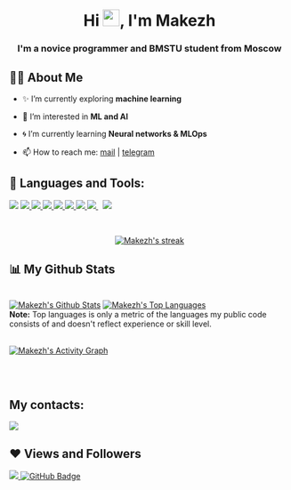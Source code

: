 
<h1 align="center">Hi <img src="https://raw.githubusercontent.com/MartinHeinz/MartinHeinz/master/wave.gif" width="30px">, I'm Makezh</h1>
<h3 align="center">I'm a novice programmer and BMSTU student from Moscow</h3>


## 🙋‍♂️ About Me

- ✨ I’m currently exploring **machine learning**

- 👀 I’m interested in **ML and AI**

- 🌀 I’m currently learning **Neural networks & MLOps**

- 📫 How to reach me: <a href="mailto:max.kezhaev@gmail.com">mail</a> | <a href="http://t.me/max_kezhaev">telegram</a>

## 🚀 Languages and Tools:

<p align="left"> 
    <a href="https://en.wikipedia.org/wiki/C_(programming_language)" target="_blank"><img src="https://img.icons8.com/ios-filled/50/000000/c.png"/></a> 
    <a href="https://en.wikipedia.org/wiki/C%2B%2B" target="_blank"><img src="https://img.icons8.com/ios-filled/50/000000/c-plus-plus-logo.png"/> </a> 
    <a href="https://ru.wikipedia.org/wiki/Scheme" target="_blank"><img src="https://img.icons8.com/ios-filled/50/000000/lambda.png"/> </a> 
    <a href="https://www.python.org" target="_blank"> <img src="https://img.icons8.com/color/48/000000/python.png"/> </a>
    <a href="https://jupyter.org" target="_blank"> <img src="https://img.icons8.com/fluency/48/000000/jupyter.png"/>
    <a href="https://ru.wikipedia.org/wiki/Java" target="_blank"> <img src="https://img.icons8.com/color/48/000000/java-coffee-cup-logo--v1.png"/> </a>
    <a href="https://ru.wikipedia.org/wiki/Bash" target="_blank"><img src="https://img.icons8.com/plasticine/50/000000/bash.png"/> </a> 
    <a style="padding-right:8px;" href="https://www.mysql.com/" target="_blank"> <img src="https://img.icons8.com/fluent/50/000000/mysql-logo.png"/> </a>
    <a href="https://git-scm.com/" target="_blank"> <img src="https://img.icons8.com/color/48/000000/git.png"/> </a> 
</p>

<br/>

<p align="center">
    <a href="https://github.com/makezh/github-readme-streak-stats">
        <img title="🔥 Get streak stats for your profile at git.io/streak-stats" alt="Makezh's streak" src="https://github-readme-streak-stats.herokuapp.com/?user=makezh&theme=black-ice&hide_border=true&stroke=0000&background=060A0CD0"/>
    </a>
</p>

## 📊 My Github Stats

  <br/>
    <a href="https://github.com/makezh/github-readme-stats"><img alt="Makezh's Github Stats" src="https://github-readme-stats.vercel.app/api?username=makezh&show_icons=true&count_private=true&theme=react&hide_border=true&bg_color=0D1117" /></a>
  <a href="https://github.com/makezh/github-readme-stats"><img alt="Makezh's Top Languages" src="https://github-readme-stats.vercel.app/api/top-langs/?username=Makezh&langs_count=8&count_private=true&layout=compact&theme=react&hide_border=true&bg_color=0D1117" /></a>
  <br/>
  <b>Note:</b> Top languages is only a metric of the languages my public code consists of and doesn't reflect experience or skill level.


<br/>
<br/>

<a href="https://github.com/Makezh/github-readme-activity-graph"><img alt="Makezh's Activity Graph" src="https://activity-graph.herokuapp.com/graph?username=makezh&bg_color=0D1117&color=5BCDEC&line=5BCDEC&point=FFFFFF&hide_border=true" /></a>

<br/>
<br/>

## My contacts:
<p align="left">

<a href = "https://vk.com/makezh"><img src="https://img.icons8.com/glyph-neue/50/000000/vk-circled.png"/></a>
  
</p>

## ❤ Views and Followers
<a href="https://github.com/makezh/github-profile-views-counter">
    <img src="https://komarev.com/ghpvc/?username=makezh">
</a>
<a href="https://github.com/makezh?tab=followers"><img src="https://img.shields.io/github/followers/makezh?label=Followers&style=social" alt="GitHub Badge"></a>
